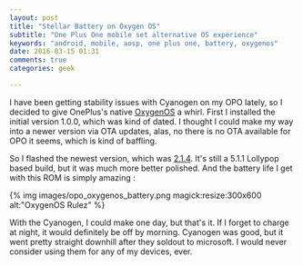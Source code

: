 ```yaml
---
layout: post
title: "Stellar Battery on Oxygen OS"
subtitle: "One Plus One mobile set alternative OS experience"
keywords: "android, mobile, aosp, one plus one, battery, oxygenos"
date: 2016-03-15 01:31
comments: true
categories: geek

---
```


I have been getting stability issues with Cyanogen on my OPO lately, so I decided to give OnePlus's native [OxygenOS](https://oneplus.net/2/oxygenos) a whirl.
First I installed the initial version 1.0.0, which was kind of dated. I thought I could make my way into a newer
version via OTA updates, alas, no there is no OTA available for OPO it seems, which is kind of baffling.

So I flashed the newest version, which was [2.1.4](https://forums.oneplus.net/threads/oxygenos-2-1-4-for-the-oneplus-one.425544/). It's still a 5.1.1 Lollypop based build, but it was
much more better polished. And the battery life I get with this ROM is simply amazing :

{% img images/opo_oxygenos_battery.png magick:resize:300x600 alt:"OxygenOS Rulez"  %}

With the Cyanogen, I could make one day, but that's it. If I forget to charge at night, it would definitely be off
by morning. Cyanogen was good, but it went pretty straight downhill after they soldout to microsoft. I would
never consider using them for any of my devices, ever.
